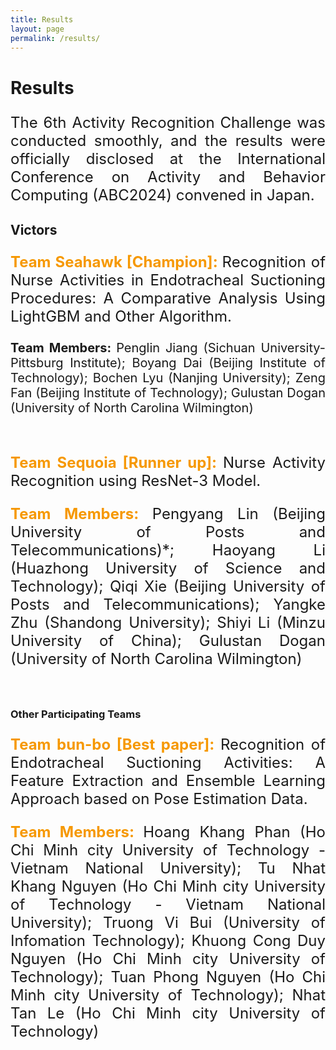 ```yaml
---
title: Results
layout: page
permalink: /results/
---
```


<h1><strong>Results</strong></h1>
<p style="font-size:24px" align="justify">The 6th Activity Recognition Challenge was conducted smoothly, and the results were officially disclosed at the International Conference on Activity and Behavior Computing (ABC2024) convened in Japan.</p>

<h2><strong>Victors</strong></h2>
<p style="font-size:24px" align="justify"><span style="color: #f69801"><strong>Team Seahawk [Champion]: </strong></span>Recognition of Nurse Activities in Endotracheal Suctioning Procedures: A Comparative Analysis Using LightGBM and Other Algorithm.</p>
<p style="font-size:20px" align="justify"><strong>Team Members: </strong>Penglin Jiang (Sichuan University-Pittsburg Institute); Boyang Dai (Beijing Institute of Technology); Bochen Lyu (Nanjing University); Zeng Fan (Beijing Institute of Technology); Gulustan Dogan (University of North Carolina Wilmington)</p>
<br>
<p style="font-size:24px" align="justify"><span style="color: #f69801"><strong>Team Sequoia [Runner up]: </strong></span>Nurse Activity Recognition using ResNet-3 Model.</p>
<p style="font-size:24px" align="justify"><span style="color: #f69801"><strong>Team Members: </strong></span>Pengyang Lin (Beijing University of Posts and Telecommunications)*; Haoyang Li (Huazhong University of Science and Technology); Qiqi Xie (Beijing University of Posts and Telecommunications); Yangke Zhu (Shandong University); Shiyi Li (Minzu University of China); Gulustan Dogan (University of North Carolina Wilmington)</p>
<br>
<h3><strong>Other Participating Teams</strong></h3>
<p style="font-size:24px" align="justify"><span style="color: #f69801"><strong>Team bun-bo [Best paper]: </strong></span>Recognition of Endotracheal Suctioning Activities: A Feature Extraction and Ensemble Learning Approach based on Pose Estimation Data.</p>
<p style="font-size:24px" align="justify"><span style="color: #f69801"><strong>Team Members: </strong></span>Hoang Khang Phan (Ho Chi Minh city University of Technology - Vietnam National University); Tu Nhat Khang Nguyen (Ho Chi Minh city University of Technology - Vietnam National University); Truong Vi Bui (University of Infomation Technology); Khuong Cong Duy Nguyen (Ho Chi Minh city University of Technology); Tuan Phong Nguyen (Ho Chi Minh city University of Technology); Nhat Tan Le (Ho Chi Minh city University of Technology)</p>
<br>